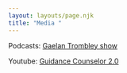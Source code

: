 ```yaml
---
layout: layouts/page.njk
title: "Media "
---
```

P﻿odcasts: [Gaelan Trombley show](https://gaelantrombley.podbean.com/e/tgts-episode-175-emmett-naughton/)

Y﻿outube: [Guidance Counselor 2.0](https://www.youtube.com/watch?v=NO7v524_Qdc&t=1s&ab_channel=TaylorDesseyn) 